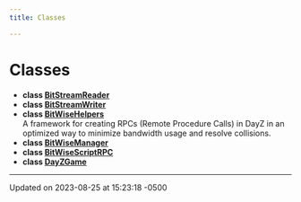 ```yaml
---
title: Classes

---
```


# Classes




* **class [BitStreamReader](Classes/class_bit_stream_reader.md)** 
* **class [BitStreamWriter](Classes/class_bit_stream_writer.md)** 
* **class [BitWiseHelpers](Classes/class_bit_wise_helpers.md)** <br>A framework for creating RPCs (Remote Procedure Calls) in DayZ in an optimized way to minimize bandwidth usage and resolve collisions. 
* **class [BitWiseManager](Classes/class_bit_wise_manager.md)** 
* **class [BitWiseScriptRPC](Classes/class_bit_wise_script_r_p_c.md)** 
* **class [DayZGame](Classes/class_day_z_game.md)** 



-------------------------------

Updated on 2023-08-25 at 15:23:18 -0500
